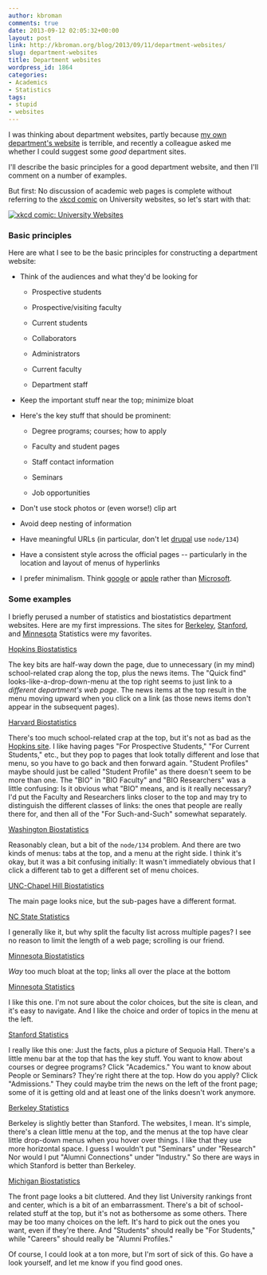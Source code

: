 ```yaml
---
author: kbroman
comments: true
date: 2013-09-12 02:05:32+00:00
layout: post
link: http://kbroman.org/blog/2013/09/11/department-websites/
slug: department-websites
title: Department websites
wordpress_id: 1864
categories:
- Academics
- Statistics
tags:
- stupid
- websites
---
```


I was thinking about department websites, partly because [my own department's website](http://www.biostat.wisc.edu) is terrible, and recently a colleague asked me whether I could suggest some _good_ department sites.

I'll describe the basic principles for a good department website, and then I'll comment on a number of examples.

But first: No discussion of academic web pages is complete without referring to the [xkcd comic](http://xkcd.com/773/) on University websites, so let's start with that:

[![xkcd comic: University Websites](http://imgs.xkcd.com/comics/university_website.png)](http://xkcd.com/773/)
<!-- more -->



### Basic principles


Here are what I see to be the basic principles for constructing a department website:




	
  * Think of the audiences and what they'd be looking for

	
    * Prospective students

	
    * Prospective/visiting faculty

	
    * Current students

	
    * Collaborators

	
    * Administrators

	
    * Current faculty

	
    * Department staff




	
  * Keep the important stuff near the top; minimize bloat

	
  * Here's the key stuff that should be prominent:

	
    * Degree programs; courses; how to apply

	
    * Faculty and student pages

	
    * Staff contact information

	
    * Seminars

	
    * Job opportunities




	
  * Don't use stock photos or (even worse!) clip art

	
  * Avoid deep nesting of information

	
  * Have meaningful URLs (in particular, don't let [drupal](https://drupal.org/) use `node/134`)

	
  * Have a consistent style across the official pages -- particularly in the location and layout of menus of hyperlinks

        
  * I prefer minimalism. Think [google](http://www.google.com) or [apple](http://www.apple.com) rather than [Microsoft](http://www.microsoft.com).




### Some examples



I briefly perused a number of statistics and biostatistics department websites. Here are my first impressions. The sites for [Berkeley](http://statistics.berkeley.edu/), [Stanford](http://statistics.stanford.edu/), and [Minnesota](http://www.stat.umn.edu/) Statistics were my favorites.

[Hopkins Biostatistics](http://www.biostat.jhsph.edu)



The key bits are half-way down the page, due to unnecessary (in my mind) school-related crap along the top, plus the news items. The "Quick find" looks-like-a-drop-down-menu at the top right seems to just link to a _different department's web page_. The news items at the top result in the menu moving upward when you click on a link (as those news items don't appear in the subsequent pages).



[Harvard Biostatistics](http://www.hsph.harvard.edu/biostatistics)



There's too much school-related crap at the top, but it's not as bad as the [Hopkins site](http://www.biostat.jhsph.edu). I like having pages "For Prospective Students," "For Current Students," etc., but they pop to pages that look totally different and lose that menu, so you have to go back and then forward again. "Student Profiles" maybe should just be called "Student Profile" as there doesn't seem to be more than one. The "BIO" in "BIO Faculty" and "BIO Researchers" was a little confusing: Is it obvious what "BIO" means, and is it really necessary?  I'd put the Faculty and Researchers links closer to the top and may try to distinguish the different classes of links: the ones that people are really there for, and then all of the "For Such-and-Such" somewhat separately.



[Washington Biostatistics](http://www.biostat.washington.edu/)



Reasonably clean, but a bit of the `node/134` problem. And there are two kinds of menus: tabs at the top, and a menu at the right side. I think it's okay, but it was a bit confusing initially: It wasn't immediately obvious that I click a different tab to get a different set of menu choices.



[UNC-Chapel Hill Biostatistics](http://sph.unc.edu/department-pages/biostatistics/)



The main page looks nice, but the sub-pages have a different format.



[NC State Statistics](http://www.stat.ncsu.edu/)



I generally like it, but why split the faculty list across multiple pages? I see no reason to limit the length of a web page; scrolling is our friend.



[Minnesota Biostatistics](http://sph.umn.edu/biostatistics/)



_Way_ too much bloat at the top; links all over the place at the bottom



[Minnesota Statistics](http://www.stat.umn.edu/)



I like this one. I'm not sure about the color choices, but the site is clean, and it's easy to navigate. And I like the choice and order of topics in the menu at the left.



[Stanford Statistics](http://statistics.stanford.edu/)



I really like this one: Just the facts, plus a picture of Sequoia Hall. There's a little menu bar at the top that has the key stuff. You want to know about courses or degree programs? Click "Academics." You want to know about People or Seminars? They're right there at the top. How do you apply? Click "Admissions." They could maybe trim the news on the left of the front page; some of it is getting old and at least one of the links doesn't work anymore.



[Berkeley Statistics](http://statistics.berkeley.edu/)



Berkeley is slightly better than Stanford. The websites, I mean. It's simple, there's a clean little menu at the top, and the menus at the top have clear little drop-down menus when you hover over things. I like that they use more horizontal space. I guess I wouldn't put "Seminars" under "Research" Nor would I put "Alumni Connections" under "Industry." So there are ways in which Stanford is better than Berkeley.



[Michigan Biostatistics](http://www.sph.umich.edu/biostat/)



The front page looks a bit cluttered. And they list University rankings front and center, which is a bit of an embarrassment. There's a bit of school-related stuff at the top, but it's not as bothersome as some others. There may be too many choices on the left. It's hard to pick out the ones you want, even if they're there. And "Students" should really be "For Students," while "Careers" should really be "Alumni Profiles."

Of course, I could look at a ton more, but I'm sort of sick of this. Go have a look yourself, and let me know if you find good ones.
